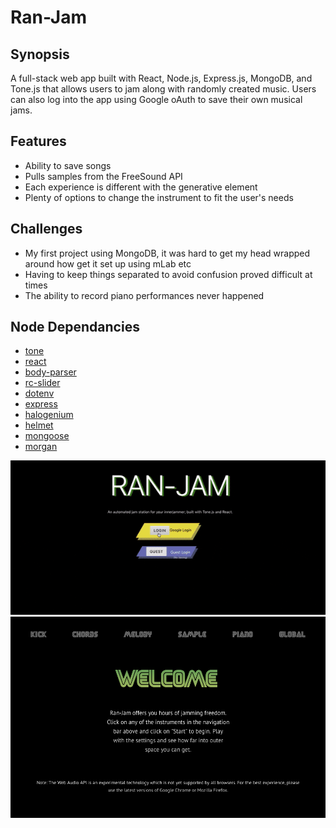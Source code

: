 # Ran-Jam

## Synopsis
A full-stack web app built with React, Node.js, Express.js, MongoDB, and Tone.js that allows users to jam along with randomly created music. Users can also log into the app using Google oAuth to save their own musical jams.

## Features
- Ability to save songs
- Pulls samples from the FreeSound API
- Each experience is different with the generative element
- Plenty of options to change the instrument to fit the user's needs

## Challenges
- My first project using MongoDB, it was hard to get my head wrapped around how get it set up using mLab etc
- Having to keep things separated to avoid confusion proved difficult at times
- The ability to record piano performances never happened

## Node Dependancies
- [tone](https://yarnpkg.com/en/package/tone)
- [react](https://yarnpkg.com/en/package/react)
- [body-parser](https://yarnpkg.com/en/package/body-parser) 
- [rc-slider](https://yarnpkg.com/en/package/rc-slider)
- [dotenv](https://yarnpkg.com/en/package/dotenv)
- [express](https://yarnpkg.com/en/package/express)
- [halogenium](https://yarnpkg.com/en/package/halogenium)
- [helmet](https://yarnpkg.com/en/package/helmet)
- [mongoose](https://yarnpkg.com/en/package/mongoose)
- [morgan](https://yarnpkg.com/en/package/morgan)

![Ran-Jam Video](assests/ran-jam.gif)
![Ran-Jam Screenshot](assests/screenshot1.png)
